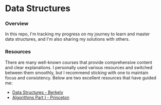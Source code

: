 # Data Structures

### Overview
In this repo, I'm tracking my progress on my journey to learn and master data structures, and I'm also sharing my solutions with others.

### Resources

There are many well-known courses that provide comprehensive content and clear explanations. I personally used various resources and switched between them smoothly, but I recommend sticking with one to maintain focus and consistency. Below are two excellent resources that have guided me:

- [Data Structures - Berkely](https://sp21.datastructur.es/)
- [Algorithms Part I - Princeton](https://www.coursera.org/learn/algorithms-part1)
